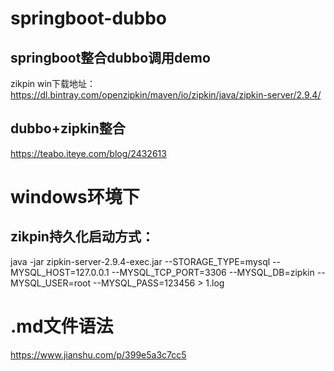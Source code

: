 # springboot-dubbo
## springboot整合dubbo调用demo
zikpin win下载地址：https://dl.bintray.com/openzipkin/maven/io/zipkin/java/zipkin-server/2.9.4/
## dubbo+zipkin整合
https://teabo.iteye.com/blog/2432613
# windows环境下
## zikpin持久化启动方式：
java -jar zipkin-server-2.9.4-exec.jar --STORAGE_TYPE=mysql --MYSQL_HOST=127.0.0.1 --MYSQL_TCP_PORT=3306 --MYSQL_DB=zipkin --MYSQL_USER=root --MYSQL_PASS=123456 > 1.log

# .md文件语法
https://www.jianshu.com/p/399e5a3c7cc5
